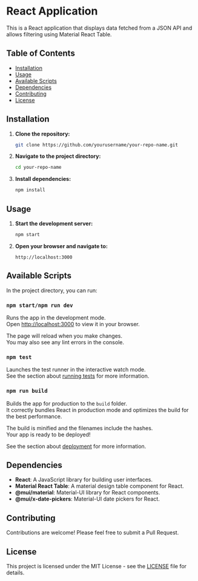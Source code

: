 

# React Application

This is a React application that displays data fetched from a JSON API and allows filtering using Material React Table.

## Table of Contents

- [Installation](#installation)
- [Usage](#usage)
- [Available Scripts](#available-scripts)
- [Dependencies](#dependencies)
- [Contributing](#contributing)
- [License](#license)

## Installation

1. **Clone the repository:**
   ```sh
   git clone https://github.com/yourusername/your-repo-name.git
   ```

2. **Navigate to the project directory:**
   ```sh
   cd your-repo-name
   ```

3. **Install dependencies:**
   ```sh
   npm install
   ```

## Usage

1. **Start the development server:**
   ```sh
   npm start
   ```

2. **Open your browser and navigate to:**
   ```
   http://localhost:3000
   ```

## Available Scripts

In the project directory, you can run:

### `npm start/npm run dev`

Runs the app in the development mode.\
Open [http://localhost:3000](http://localhost:3000) to view it in your browser.

The page will reload when you make changes.\
You may also see any lint errors in the console.

### `npm test`

Launches the test runner in the interactive watch mode.\
See the section about [running tests](https://facebook.github.io/create-react-app/docs/running-tests) for more information.

### `npm run build`

Builds the app for production to the `build` folder.\
It correctly bundles React in production mode and optimizes the build for the best performance.

The build is minified and the filenames include the hashes.\
Your app is ready to be deployed!

See the section about [deployment](https://facebook.github.io/create-react-app/docs/deployment) for more information.

## Dependencies

- **React**: A JavaScript library for building user interfaces.
- **Material React Table**: A material design table component for React.
- **@mui/material**: Material-UI library for React components.
- **@mui/x-date-pickers**: Material-UI date pickers for React.

## Contributing

Contributions are welcome! Please feel free to submit a Pull Request.

## License

This project is licensed under the MIT License - see the [LICENSE](LICENSE) file for details.
```
